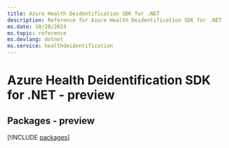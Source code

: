 ```yaml
---
title: Azure Health Deidentification SDK for .NET
description: Reference for Azure Health Deidentification SDK for .NET
ms.date: 10/28/2024
ms.topic: reference
ms.devlang: dotnet
ms.service: healthdeidentification
---
```

# Azure Health Deidentification SDK for .NET - preview
## Packages - preview
[!INCLUDE [packages](health-deidentification-index.md)]
